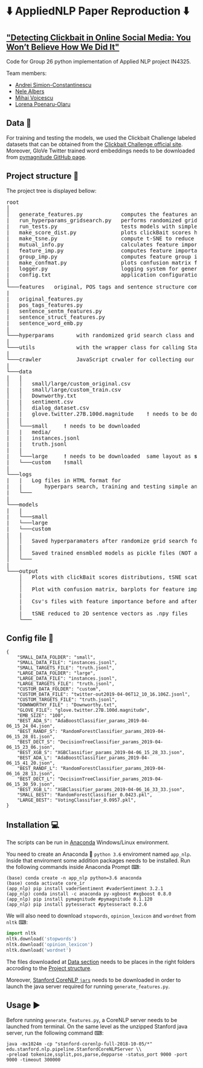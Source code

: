 # :arrow_down: AppliedNLP Paper Reproduction :arrow_down:
## ["Detecting Clickbait in Online Social Media: You Won’t Believe How We Did It"](https://arxiv.org/pdf/1710.06699.pdf)

Code for Group 26 python implementation of Applied NLP project IN4325.

Team members:

 * [Andrei Simion-Constantinescu](https://www.linkedin.com/in/andrei-simion-constantinescu/)
 * [Nele Albers](https://github.com/nelealbers)
 * [Mihai Voicescu](https://github.com/mihai1voicescu)
 * [Lorena Poenaru-Olaru](https://github.com/LorenaPoenaru)

## Data :floppy_disk:

For training and testing the models, we used the Clickbait Challenge labeled datasets that can be obtained from the [Clickbait Challenge official site](https://www.clickbait-challenge.org/#data). Moreover, GloVe Twitter trained word embeddings needs to be downloaded from [pymagnitude GitHub page](https://github.com/plasticityai/magnitude). 

## Project structure :open_file_folder:

The project tree is displayed bellow:
<pre>
root
│   
│   generate_features.py            computes the features and saves them as a dataframes (needs running Stanford NLP java server) 
|   run_hyperparams_gridsearch.py   performs randomized grid-search for finding model's best hyperparams
|   run_tests.py                    tests models with simple and combining classifiers for small, large and custom data
|   make_score_dist.py              plots clickBait scores histograms for small and large dataset		          
|   make_tsne.py                    compute t-SNE to reduce 100d sentence vectors to 2D and plots scatterplot of sentences			
|   mutual_info.py                  calculates feature importance before training on the other features apart sentence embeds			
|   feature_imp.py                  computes feature importance after training using information gain for all features apart embeds		
|   group_imp.py                    computes feature group importance on trained models			
|   make_confmat.py                 plots confusion matrix for predicted values based on trained models				
|   logger.py                       logging system for generating folders initial structure and saving application logs to html files
|   config.txt                      application configuration file 
|
└───features   original, POS tags and sentence structure computed using Stanford NLP server, sentence structure features and word embeds
|
|   original_features.py
|   pos_tags_features.py
|   sentence_sentm_features.py
|   sentence_struct_features.py
|   sentence_word_emb.py
|
└───hyperparams       with randomized grid search class and hyperparameters serach grid values for each classifier
|
└───utils             with the wrapper class for calling Stanford NLP java server and utility reading, splitting and concatenate data
|
└───crawler           JavaScript crwaler for collecting our own <b>custom</b> clickBait tweets
|
└───data
|   |
│   │   small/large/custom_original.csv
|   |   small/large/custom_train.csv     
│   │   Downworthy.txt
|   |   sentiment.csv
│   │   dialog_dataset.csv
|   |   glove.twitter.27B.100d.magnitude    <b>!</b> needs to be downloaded 
|   |
│   └───small     <b>!</b> needs to be downloaded 
|   |   media/
|   |   instances.jsonl
|   |   truth.jsonl
|   |
|   └───large     <b>!</b> needs to be downloaded  same layout as <b>small</b>
|   └───custom    <b>!</b needs to be downloaded  same layout as <b>small</b>
|
└───logs
|   |   Log files in HTML format for 
|   |   	hyperpars search, training and testing simple and ensembles models, compute importance of features a.s.o
|   └───
|
└───models
|   |
|   └───small
|   └───large
|   └───custom
|   |
│   │   Saved hyperparamaters after randomize grid search for Decision Tree, AdaBoost, Random Forest, XGBoost
│   |  
│   │   Saved trained ensmbled models as pickle files (NOT all pushed to GitHub due to space issue) 
│   └───
|
└───output
    │   Plots with clickBait scores distributions, tSNE scatterplot before training
    │   
    │   Plot with confusion matrix, barplots for feature importance after training 
    |
    |   Csv's files with feature importance before and after trainining normalized scores    
    |  
    |   tSNE reduced to 2D sentence vectors as .npy files
    └───
</pre>

## Config file :bookmark_tabs:

```
{
	"SMALL_DATA_FOLDER": "small",
	"SMALL_DATA_FILE": "instances.jsonl",
	"SMALL_TARGETS_FILE": "truth.jsonl",
	"LARGE_DATA_FOLDER": "large",
	"LARGE_DATA_FILE": "instances.jsonl",
	"LARGE_TARGETS_FILE": "truth.jsonl",
	"CUSTOM_DATA_FOLDER": "custom",
	"CUSTOM_DATA_FILE": "twitter-out2019-04-06T12_10_16.106Z.jsonl",
	"CUSTOM_TARGETS_FILE": "truth.jsonl",
	"DOWNWORTHY_FILE" : "Downworthy.txt",
	"GLOVE_FILE": "glove.twitter.27B.100d.magnitude",
	"EMB_SIZE": "100",
	"BEST_ADA_S": "AdaBoostClassifier_params_2019-04-06_15_24_04.json",
	"BEST_RANDF_S": "RandomForestClassifier_params_2019-04-06_15_28_01.json",
	"BEST_DECT_S": "DecisionTreeClassifier_params_2019-04-06_15_23_06.json",
	"BEST_XGB_S": "XGBClassifier_params_2019-04-06_15_28_33.json",
	"BEST_ADA_L": "AdaBoostClassifier_params_2019-04-06_15_41_20.json",
	"BEST_RANDF_L": "RandomForestClassifier_params_2019-04-06_16_28_13.json",
	"BEST_DECT_L": "DecisionTreeClassifier_params_2019-04-06_15_30_59.json",
	"BEST_XGB_L": "XGBClassifier_params_2019-04-06_16_33_33.json",
	"SMALL_BEST": "RandomForestClassifier_0.0423.pkl",
	"LARGE_BEST": "VotingClassifier_0.0957.pkl",	
}
```

## Installation :computer:
The scripts can be run in [Anaconda](https://www.anaconda.com/download/) Windows/Linux environment.

You need to create an Anaconda :snake: `python 3.6` enviroment named `app_nlp`.
Inside that enviroment some addition packages needs to be installed. Run the following commands inside Anaconda Prompt ⌨:
```shell
(base) conda create -n app_nlp python=3.6 anaconda
(base) conda activate core_ir
(app_nlp) pip install vaderSentiment #vaderSentiment 3.2.1
(app_nlp) conda install -c anaconda py-xgboost #xgboost 0.8.0 
(app_nlp) pip install pymagnitude #pymagnitude 0.1.120
(app_nlp) pip install pytesseract #pytesseract 0.2.6
```

We will also need to download `stopwords`, `opinion_lexicon` and `wordnet` from `nltk` ⌨:
```python
import nltk
nltk.download('stopwords')
nltk.download('opinion_lexicon')
nltk.download('wordnet')
```

The files downloaded at [Data section](#data) needs to be places in the right folders accroding to the [Project structure](#project-structure).

Moreover, [Stanford CoreNLP `jars`](https://stanfordnlp.github.io/CoreNLP/) needs to be downloaded in order to launch the java server required for running `generate_features.py`.


## Usage :arrow_forward:

Before running `generate_features.py`, a CoreNLP server needs to be launched from terminal. On the same level as the unzipped Stanford java server, run the following command ⌨:
```shell
java -mx1024m -cp "stanford-corenlp-full-2018-10-05/*" edu.stanford.nlp.pipeline.StanfordCoreNLPServer \\ 
-preload tokenize,ssplit,pos,parse,depparse -status_port 9000 -port 9000 -timeout 300000
```
